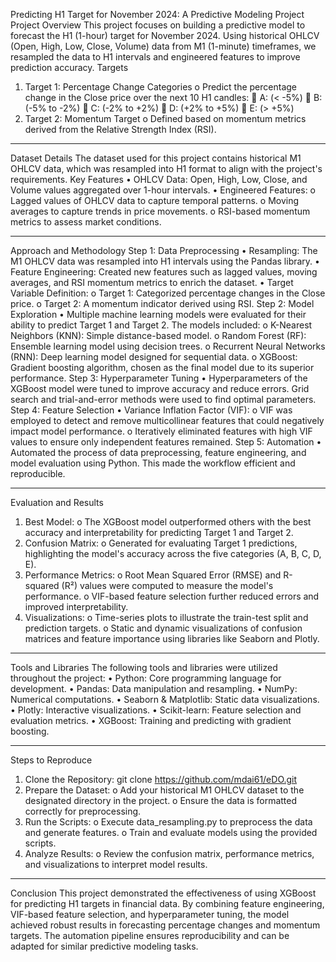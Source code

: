 Predicting H1 Target for November 2024: A Predictive Modeling Project
Project Overview
This project focuses on building a predictive model to forecast the H1 (1-hour) target for November 2024. Using historical OHLCV (Open, High, Low, Close, Volume) data from M1 (1-minute) timeframes, we resampled the data to H1 intervals and engineered features to improve prediction accuracy.
Targets
1.	Target 1: Percentage Change Categories
o	Predict the percentage change in the Close price over the next 10 H1 candles:
	A: (< -5%)
	B: (-5% to -2%)
	C: (-2% to +2%)
	D: (+2% to +5%)
	E: (> +5%)
2.	Target 2: Momentum Target
o	Defined based on momentum metrics derived from the Relative Strength Index (RSI).
________________________________________
Dataset Details
The dataset used for this project contains historical M1 OHLCV data, which was resampled into H1 format to align with the project's requirements.
Key Features
•	OHLCV Data: Open, High, Low, Close, and Volume values aggregated over 1-hour intervals.
•	Engineered Features:
o	Lagged values of OHLCV data to capture temporal patterns.
o	Moving averages to capture trends in price movements.
o	RSI-based momentum metrics to assess market conditions.
________________________________________

Approach and Methodology
Step 1: Data Preprocessing
•	Resampling: The M1 OHLCV data was resampled into H1 intervals using the Pandas library.
•	Feature Engineering: Created new features such as lagged values, moving averages, and RSI momentum metrics to enrich the dataset.
•	Target Variable Definition:
o	Target 1: Categorized percentage changes in the Close price.
o	Target 2: A momentum indicator derived using RSI.
Step 2: Model Exploration
•	Multiple machine learning models were evaluated for their ability to predict Target 1 and Target 2. The models included:
o	K-Nearest Neighbors (KNN): Simple distance-based model.
o	Random Forest (RF): Ensemble learning model using decision trees.
o	Recurrent Neural Networks (RNN): Deep learning model designed for sequential data.
o	XGBoost: Gradient boosting algorithm, chosen as the final model due to its superior performance.
Step 3: Hyperparameter Tuning
•	Hyperparameters of the XGBoost model were tuned to improve accuracy and reduce errors. Grid search and trial-and-error methods were used to find optimal parameters.
Step 4: Feature Selection
•	Variance Inflation Factor (VIF):
o	VIF was employed to detect and remove multicollinear features that could negatively impact model performance.
o	Iteratively eliminated features with high VIF values to ensure only independent features remained.
Step 5: Automation
•	Automated the process of data preprocessing, feature engineering, and model evaluation using Python. This made the workflow efficient and reproducible.
________________________________________
Evaluation and Results
1.	Best Model:
o	The XGBoost model outperformed others with the best accuracy and interpretability for predicting Target 1 and Target 2.
2.	Confusion Matrix:
o	Generated for evaluating Target 1 predictions, highlighting the model's accuracy across the five categories (A, B, C, D, E).
3.	Performance Metrics:
o	Root Mean Squared Error (RMSE) and R-squared (R²) values were computed to measure the model's performance.
o	VIF-based feature selection further reduced errors and improved interpretability.
4.	Visualizations:
o	Time-series plots to illustrate the train-test split and prediction targets.
o	Static and dynamic visualizations of confusion matrices and feature importance using libraries like Seaborn and Plotly.
________________________________________
Tools and Libraries
The following tools and libraries were utilized throughout the project:
•	Python: Core programming language for development.
•	Pandas: Data manipulation and resampling.
•	NumPy: Numerical computations.
•	Seaborn & Matplotlib: Static data visualizations.
•	Plotly: Interactive visualizations.
•	Scikit-learn: Feature selection and evaluation metrics.
•	XGBoost: Training and predicting with gradient boosting.
________________________________________






Steps to Reproduce
1.	Clone the Repository:
git clone https://github.com/mdai61/eDO.git
2.	Prepare the Dataset:
o	Add your historical M1 OHLCV dataset to the designated directory in the project.
o	Ensure the data is formatted correctly for preprocessing.
3.	Run the Scripts:
o	Execute data_resampling.py to preprocess the data and generate features.
o	Train and evaluate models using the provided scripts.
4.	Analyze Results:
o	Review the confusion matrix, performance metrics, and visualizations to interpret model results.
________________________________________
Conclusion
This project demonstrated the effectiveness of using XGBoost for predicting H1 targets in financial data. By combining feature engineering, VIF-based feature selection, and hyperparameter tuning, the model achieved robust results in forecasting percentage changes and momentum targets. The automation pipeline ensures reproducibility and can be adapted for similar predictive modeling tasks.


